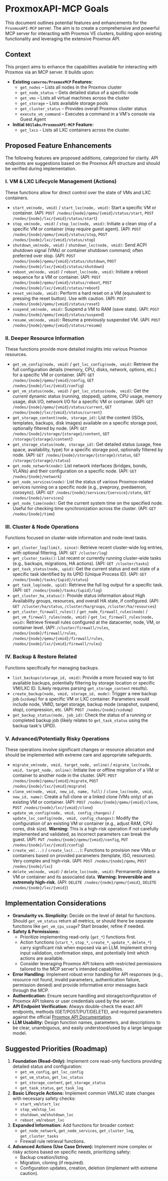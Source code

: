 # ProxmoxAPI-MCP Goals

This document outlines potential features and enhancements for the `ProxmoxAPI-MCP` server. The aim is to create a comprehensive and powerful MCP server for interacting with Proxmox VE clusters, building upon existing functionality and leveraging the extensive Proxmox API.

## Context

This project aims to enhance the capabilities available for interacting with Proxmox via an MCP server. It builds upon:

* **Existing `canvrno/ProxmoxMCP` Features:**
    * `get_nodes` – Lists all nodes in the Proxmox cluster
    * `get_node_status` – Gets detailed status of a specific node
    * `get_vms` – Lists all virtual machines across the cluster
    * `get_storage` – Lists available storage pools
    * `get_cluster_status` – Provides overall Proxmox cluster status
    * `execute_vm_command` – Executes a command in a VM's console via Guest Agent
* **Initial `801labs/ProxmoxAPI-MCP` Feature:**
    * `get_lxcs` - Lists all LXC containers across the cluster.

## Proposed Feature Enhancements

The following features are proposed additions, categorized for clarity. API endpoints are suggestions based on the Proxmox API structure and should be verified during implementation.

### I. VM & LXC Lifecycle Management (Actions)

These functions allow for direct control over the state of VMs and LXC containers.

* `start_vm(node, vmid)` / `start_lxc(node, vmid)`: Start a specific VM or container. (API: `POST /nodes/{node}/qemu/{vmid}/status/start`, `POST /nodes/{node}/lxc/{vmid}/status/start`)
* `stop_vm(node, vmid)` / `stop_lxc(node, vmid)`: Initiate a clean stop of a specific VM or container (may require guest agent). (API: `POST /nodes/{node}/qemu/{vmid}/status/stop`, `POST /nodes/{node}/lxc/{vmid}/status/stop`)
* `shutdown_vm(node, vmid)` / `shutdown_lxc(node, vmid)`: Send ACPI shutdown signal (VMs) or container shutdown command; often preferred over stop. (API: `POST /nodes/{node}/qemu/{vmid}/status/shutdown`, `POST /nodes/{node}/lxc/{vmid}/status/shutdown`)
* `reboot_vm(node, vmid)` / `reboot_lxc(node, vmid)`: Initiate a reboot sequence for a VM or container. (API: `POST /nodes/{node}/qemu/{vmid}/status/reboot`, `POST /nodes/{node}/lxc/{vmid}/status/reboot`)
* `reset_vm(node, vmid)`: Perform a hard reset on a VM (equivalent to pressing the reset button). Use with caution. (API: `POST /nodes/{node}/qemu/{vmid}/status/reset`)
* `suspend_vm(node, vmid)`: Suspend a VM to RAM (save state). (API: `POST /nodes/{node}/qemu/{vmid}/status/suspend`)
* `resume_vm(node, vmid)`: Resume a previously suspended VM. (API: `POST /nodes/{node}/qemu/{vmid}/status/resume`)

### II. Deeper Resource Information

These functions provide more detailed insights into various Proxmox resources.

* `get_vm_config(node, vmid)` / `get_lxc_config(node, vmid)`: Retrieve the full configuration details (memory, CPU, disks, network, options, etc.) for a specific VM or container. (API: `GET /nodes/{node}/qemu/{vmid}/config`, `GET /nodes/{node}/lxc/{vmid}/config`)
* `get_vm_status(node, vmid)` / `get_lxc_status(node, vmid)`: Get the *current* dynamic status (running, stopped), uptime, CPU usage, memory usage, disk I/O, network I/O for a specific VM or container. (API: `GET /nodes/{node}/qemu/{vmid}/status/current`, `GET /nodes/{node}/lxc/{vmid}/status/current`)
* `get_storage_content(node, storage_id)`: List the content (ISOs, templates, backups, disk images) available on a specific storage pool, optionally filtered by node. (API: `GET /nodes/{node}/storage/{storage}/content`, `GET /storage/{storage}/content`)
* `get_storage_status(node, storage_id)`: Get detailed status (usage, free space, availability, type) for a specific storage pool, optionally filtered by node. (API: `GET /nodes/{node}/storage/{storage}/status`, `GET /storage/{storage}/status`)
* `get_node_network(node)`: List network interfaces (bridges, bonds, VLANs) and their configuration on a specific node. (API: `GET /nodes/{node}/network`)
* `get_node_services(node)`: List the status of various Proxmox-related services running on a specific node (e.g., pveproxy, pvedaemon, corosync). (API: `GET /nodes/{node}/services/{service}/state`, `GET /nodes/{node}/services`)
* `get_node_time(node)`: Get the current system time on the specified node. Useful for checking time synchronization across the cluster. (API: `GET /nodes/{node}/time`)

### III. Cluster & Node Operations

Functions focused on cluster-wide information and node-level tasks.

* `get_cluster_log(limit, since)`: Retrieve recent cluster-wide log entries, with optional filtering. (API: `GET /cluster/log`)
* `get_cluster_tasks()`: List recent or currently running cluster-wide tasks (e.g., backups, migrations, HA actions). (API: `GET /cluster/tasks`)
* `get_task_status(node, upid)`: Get the current status and exit state of a specific task identified by its UPID (Unique Process ID). (API: `GET /nodes/{node}/tasks/{upid}/status`)
* `get_task_log(node, upid)`: Retrieve the full log output for a specific task. (API: `GET /nodes/{node}/tasks/{upid}/log`)
* `get_cluster_ha_status()`: Provide status information about High Availability groups, resources, and overall HA state, if configured. (API: `GET /cluster/ha/status`, `/cluster/ha/groups`, `/cluster/ha/resources`)
* `get_cluster_firewall_rules()` / `get_node_firewall_rules(node)` / `get_vm_firewall_rules(node, vmid)` / `get_lxc_firewall_rules(node, vmid)`: Retrieve firewall rules configured at the datacenter, node, VM, or container level. (API: `/cluster/firewall/rules`, `/nodes/{node}/firewall/rules`, `/nodes/{node}/qemu/{vmid}/firewall/rules`, `/nodes/{node}/lxc/{vmid}/firewall/rules`)

### IV. Backup & Restore Related

Functions specifically for managing backups.

* `list_backups(storage_id, vmid)`: Provide a more focused way to list available backups, potentially filtering by storage location or specific VM/LXC ID. (Likely requires parsing `get_storage_content` results).
* `create_backup(node, vmid, storage_id, mode)`: Trigger a new backup job (`vzdump`) for a specific VM or LXC container. Parameters would include node, VMID, target storage, backup mode (snapshot, suspend, stop), compression, etc. (API: `POST /nodes/{node}/vzdump`)
* `get_backup_status(node, job_id)`: Check the status of a running or completed backup job (likely relates to `get_task_status` using the backup task's UPID).

### V. Advanced/Potentially Risky Operations

These operations involve significant changes or resource allocation and should be implemented with extreme care and appropriate safeguards.

* `migrate_vm(node, vmid, target_node, online)` / `migrate_lxc(node, vmid, target_node, online)`: Initiate live or offline migration of a VM or container to another node in the cluster. (API: `POST /nodes/{node}/qemu/{vmid}/migrate`, `POST /nodes/{node}/lxc/{vmid}/migrate`)
* `clone_vm(node, vmid, new_id, name, full)` / `clone_lxc(node, vmid, new_id, name)`: Create a full clone or a linked clone (VMs only) of an existing VM or container. (API: `POST /nodes/{node}/qemu/{vmid}/clone`, `POST /nodes/{node}/lxc/{vmid}/clone`)
* `update_vm_config(node, vmid, config_changes)` / `update_lxc_config(node, vmid, config_changes)`: Modify the configuration of an existing VM or container (e.g., adjust RAM, CPU cores, disk size). **Warning:** This is a high-risk operation if not carefully implemented and validated, as incorrect parameters can break the guest. (API: `PUT /nodes/{node}/qemu/{vmid}/config`, `PUT /nodes/{node}/lxc/{vmid}/config`)
* `create_vm(...)` / `create_lxc(...)`: Functions to provision new VMs or containers based on provided parameters (template, ISO, resources). Very complex and high-risk. (API: `POST /nodes/{node}/qemu`, `POST /nodes/{node}/lxc`)
* `delete_vm(node, vmid)` / `delete_lxc(node, vmid)`: Permanently delete a VM or container and its associated data. **Warning: Irreversible and extremely high-risk.** (API: `DELETE /nodes/{node}/qemu/{vmid}`, `DELETE /nodes/{node}/lxc/{vmid}`)

## Implementation Considerations

* **Granularity vs. Simplicity:** Decide on the level of detail for functions. Should `get_vm_status` return all metrics, or should there be separate functions like `get_vm_cpu_usage`? Start broader, refine if needed.
* **Safety & Permissions:**
    * Prioritize implementing read-only (`get_*`) functions first.
    * Action functions (`start_*`, `stop_*`, `create_*`, `update_*`, `delete_*`) carry significant risk when exposed via an LLM. Implement strong input validation, confirmation steps, and potentially limit which actions are available.
    * Consider leveraging Proxmox API tokens with restricted permissions tailored to the MCP server's intended capabilities.
* **Error Handling:** Implement robust error handling for API responses (e.g., resource not found, invalid parameters, authentication failure, permission denied) and provide informative error messages back through the MCP.
* **Authentication:** Ensure secure handling and storage/configuration of Proxmox API tokens or user credentials used by the server.
* **API Endpoint Verification:** Always double-check the exact API endpoints, methods (GET/POST/PUT/DELETE), and required parameters against the official [Proxmox API Documentation](https://pve.proxmox.com/pve-docs/api-viewer/).
* **LLM Usability:** Design function names, parameters, and descriptions to be clear, unambiguous, and easily understood/used by a large language model.

## Suggested Priorities (Roadmap)

1.  **Foundation (Read-Only):** Implement core read-only functions providing detailed status and configuration:
    * `get_vm_config`, `get_lxc_config`
    * `get_vm_status`, `get_lxc_status`
    * `get_storage_content`, `get_storage_status`
    * `get_task_status`, `get_task_log`
2.  **Basic Lifecycle Actions:** Implement common VM/LXC state changes with necessary safety checks:
    * `start_vm`/`start_lxc`
    * `stop_vm`/`stop_lxc`
    * `shutdown_vm`/`shutdown_lxc`
    * `reboot_vm`/`reboot_lxc`
3.  **Expanded Information:** Add functions for broader context:
    * `get_node_network`, `get_node_services`, `get_cluster_log`, `get_cluster_tasks`
    * Firewall rule retrieval functions.
4.  **Advanced Actions (Use Case Driven):** Implement more complex or risky actions based on specific needs, prioritizing safety:
    * Backup creation/listing.
    * Migration, cloning (if required).
    * Configuration updates, creation, deletion (implement with extreme caution).